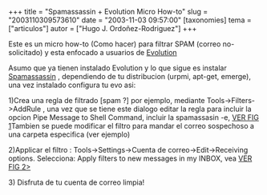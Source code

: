 +++
title = "Spamassassin + Evolution Micro How-to"
slug = "2003110309573610"
date = "2003-11-03 09:57:00"
[taxonomies]
tema = ["articulos"]
autor = ["Hugo J. Ordoñez-Rodriguez"]
+++

Este es un micro how-to (Como hacer) para filtrar SPAM (correo
no-solicitado) y esta enfocado a usuarios de
[Evolution](http://www.ximian.com/products/evolution/features.html)

Asumo que ya tienen instalado Evolution y lo que sigue es instalar
[Spamassassin](http://www.spamassassin.org) , dependiendo de tu
distribucion (urpmi, apt-get, emerge), una vez instalado configura tu
evo asi:

1)Crea una regla de filtrado \[spam ?\] por ejemplo, mediante
Tools-\>Filters-\>AddRule , una vez que se tiene este dialogo editar la
regla para incluir la opcion Pipe Message to Shell Command, incluir la
spamassasin -e, [VER FIG
1](http://www.ece.eps.hw.ac.uk/~hugoj/filter.png)Tambien se puede
modificar el filtro para mandar el correo sospechoso a una carpeta
especifica (ver ejemplo)

2)Applicar el filtro : Tools-\>Settings-\>Cuenta de
correo-\>Edit-\>Receiving options. Selecciona: Apply filters to new
messages in my INBOX, vea [VER FIG
2\>](http://www.ece.eps.hw.ac.uk/~hugoj/applyfilter.png)

3\) Disfruta de tu cuenta de correo limpia!

